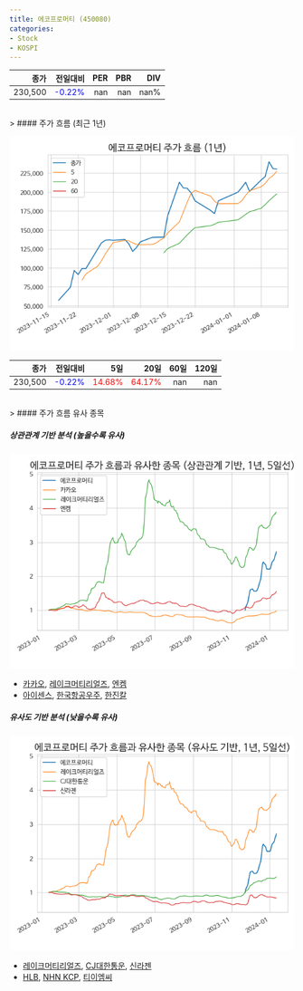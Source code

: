 ```yaml
---
title: 에코프로머티 (450080)
categories:
- Stock
- KOSPI
---
```


|종가|전일대비|PER|PBR|DIV|
|---:|-------:|--:|--:|--:|
|230,500|<span style="color: blue">-0.22%</span>|nan|nan|nan%|

<!-- more -->
<br>
> #### 주가 흐름 (최근 1년)

![450080](/assets/images/stock/450080.png)

|종가|전일대비|5일|20일|60일|120일|
|---:|-------:|--:|---:|---:|----:|
|230,500|<span style="color: blue">-0.22%</span>|<span style="color: red">14.68%</span>|<span style="color: red">64.17%</span>|nan|nan|

<br>
> #### 주가 흐름 유사 종목

##### 상관관계 기반 분석 (높을수록 유사)
![450080](/assets/images/stock/450080_corr.png)
- [카카오](/035720/), [레이크머티리얼즈](/281740/), [엔켐](/348370/)
- [아이센스](/099190/), [한국항공우주](/047810/), [한진칼](/180640/)

##### 유사도 기반 분석 (낮을수록 유사)	
![450080](/assets/images/stock/450080_sim.png)
- [레이크머티리얼즈](/281740/), [CJ대한통운](/000120/), [신라젠](/215600/)
- [HLB](/028300/), [NHN KCP](/060250/), [티이엠씨](/425040/)